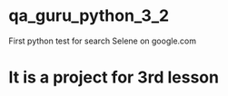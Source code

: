# qa_guru_python_3_2
 First python test for search Selene on google.com
# It is a project for 3rd lesson
